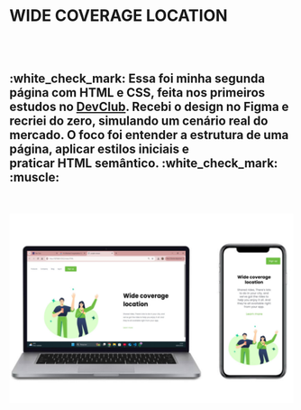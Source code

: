 <h1>WIDE COVERAGE LOCATION</h1>
<br>
<br>
<h2> 
:white_check_mark: Essa foi minha segunda página com HTML e CSS, feita nos primeiros estudos no 
  <a href="https://rodolfomori.com.br/devclub">DevClub</a>. 
Recebi o design no Figma e recriei do zero, simulando um cenário real do mercado. O foco foi entender
a estrutura de uma página, aplicar estilos iniciais e praticar HTML semântico.
  :white_check_mark: :muscle: 
</h2>
<br>
<br>

<img src="https://github.com/MarcosGomes17/Minha-segunda-pagina/blob/main/IMG/desktop-e-mobile.jpg?raw=true">

<br>
